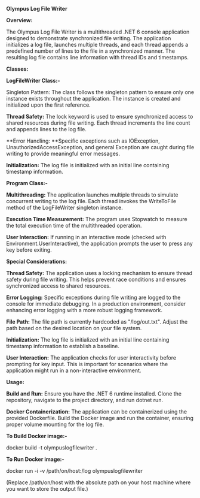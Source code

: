 **Olympus Log File Writer**

**Overview:**

The Olympus Log File Writer is a multithreaded .NET 6 console application designed to demonstrate synchronized file writing. The application initializes a log file, launches multiple threads, and each thread appends a predefined number of lines to the file in a synchronized manner. The resulting log file contains line information with thread IDs and timestamps.

**Classes:**

**LogFileWriter Class:-**

Singleton Pattern: The class follows the singleton pattern to ensure only one instance exists throughout the application. The instance is created and initialized upon the first reference.

**Thread Safety:** The lock keyword is used to ensure synchronized access to shared resources during file writing. Each thread increments the line count and appends lines to the log file.

**Error Handling: **Specific exceptions such as IOException, UnauthorizedAccessException, and general Exception are caught during file writing to provide meaningful error messages.

**Initialization:** The log file is initialized with an initial line containing timestamp information.

**Program Class:-**

**Multithreading:** The application launches multiple threads to simulate concurrent writing to the log file. Each thread invokes the WriteToFile method of the LogFileWriter singleton instance.

**Execution Time Measurement:** The program uses Stopwatch to measure the total execution time of the multithreaded operation.

**User Interaction:** If running in an interactive mode (checked with Environment.UserInteractive), the application prompts the user to press any key before exiting.


**Special Considerations:**

**Thread Safety:** The application uses a locking mechanism to ensure thread safety during file writing. This helps prevent race conditions and ensures synchronized access to shared resources.

**Error Logging:** Specific exceptions during file writing are logged to the console for immediate debugging. In a production environment, consider enhancing error logging with a more robust logging framework.

**File Path:** The file path is currently hardcoded as "/log/out.txt". Adjust the path based on the desired location on your file system.

**Initialization:** The log file is initialized with an initial line containing timestamp information to establish a baseline.

**User Interaction:** The application checks for user interactivity before prompting for key input. This is important for scenarios where the application might run in a non-interactive environment.

**Usage:**

**Build and Run:** Ensure you have the .NET 6 runtime installed. Clone the repository, navigate to the project directory, and run dotnet run.

**Docker Containerization:** The application can be containerized using the provided Dockerfile. Build the Docker image and run the container, ensuring proper volume mounting for the log file.


**To Build Docker image:-**

docker build -t olympuslogfilewriter .

**To Run Docker image:-**

docker run -i -v /path/on/host:/log olympuslogfilewriter

(Replace /path/on/host with the absolute path on your host machine where you want to store the output file.)
